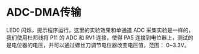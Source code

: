 # ADC-DMA传输

LED0 闪烁，提示程序运行。这里的实验效果和单通道 ADC 采集实验是一样的，我们使用杜邦线将 P11 的 ADC 和 RV1 连接，使得 PA5 连接到电位器上，测试的是电位器的电压，并可以通过螺丝刀调节电位器改变电压值，范围： 0~3.3V。
